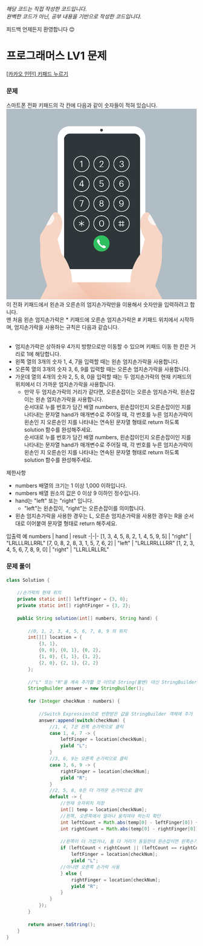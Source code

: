 *해당 코드는 직접 작성한 코드입니다.<br>
완벽한 코드가 아닌, 공부 내용을 기반으로 작성한 코드입니다.*

피드백 언제든지 환영합니다 😊
 
# 프로그래머스 LV1 문제<br>
[[카카오 인턴] 키패드 누르기](https://school.programmers.co.kr/learn/courses/30/lessons/67256)
<br>

### 문제
스마트폰 전화 키패드의 각 칸에 다음과 같이 숫자들이 적혀 있습니다.
![도움 이미지](../img/kakao_phone1.png)
이 전화 키패드에서 왼손과 오른손의 엄지손가락만을 이용해서 숫자만을 입력하려고 합니다.<br>
맨 처음 왼손 엄지손가락은 * 키패드에 오른손 엄지손가락은 # 키패드 위치에서 시작하며, 엄지손가락을 사용하는 규칙은 다음과 같습니다.<br>
<br>
* 엄지손가락은 상하좌우 4가지 방향으로만 이동할 수 있으며 키패드 이동 한 칸은 거리로 1에 해당합니다.<br>
* 왼쪽 열의 3개의 숫자 1, 4, 7을 입력할 때는 왼손 엄지손가락을 사용합니다.<br>
* 오른쪽 열의 3개의 숫자 3, 6, 9를 입력할 때는 오른손 엄지손가락을 사용합니다.<br>
* 가운데 열의 4개의 숫자 2, 5, 8, 0을 입력할 때는 두 엄지손가락의 현재 키패드의 위치에서 더 가까운 엄지손가락을 사용합니다.<br>
  * 만약 두 엄지손가락의 거리가 같다면, 오른손잡이는 오른손 엄지손가락, 왼손잡이는 왼손 엄지손가락을 사용합니다.<br>
순서대로 누를 번호가 담긴 배열 numbers, 왼손잡이인지 오른손잡이인 지를 나타내는 문자열 hand가 매개변수로 주어질 때, 각 번호를 누른 엄지손가락이 왼손인 지 오른손인 지를 나타내는 연속된 문자열 형태로 return 하도록 solution 함수를 완성해주세요.<br>
순서대로 누를 번호가 담긴 배열 numbers, 왼손잡이인지 오른손잡이인 지를 나타내는 문자열 hand가 매개변수로 주어질 때, 각 번호를 누른 엄지손가락이 왼손인 지 오른손인 지를 나타내는 연속된 문자열 형태로 return 하도록 solution 함수를 완성해주세요.<br>

제한사항
* numbers 배열의 크기는 1 이상 1,000 이하입니다.<br>
* numbers 배열 원소의 값은 0 이상 9 이하인 정수입니다.<br>
* hand는 "left" 또는 "right" 입니다.<br>
  * "left"는 왼손잡이, "right"는 오른손잡이를 의미합니다.<br>
* 왼손 엄지손가락을 사용한 경우는 L, 오른손 엄지손가락을 사용한 경우는 R을 순서대로 이어붙여 문자열 형태로 return 해주세요.<br>

입출력 예
numbers | hand | result
-|-|-
[1, 3, 4, 5, 8, 2, 1, 4, 5, 9, 5] | "right"	| "LRLLLRLLRRL"
[7, 0, 8, 2, 8, 3, 1, 5, 7, 6, 2] | "left" | "LRLLRRLLLRR"
[1, 2, 3, 4, 5, 6, 7, 8, 9, 0] | "right" | "LLRLLRLLRL"



### 문제 풀이

```java
class Solution {

    //손가락의 현재 위치
    private static int[] leftFinger = {3, 0};
    private static int[] rightFinger = {3, 2};
    
    public String solution(int[] numbers, String hand) {
        
        //0, 1, 2, 3, 4, 5, 6, 7, 8, 9 의 위치
        int[][] location = {
            {3, 1}, 
            {0, 0}, {0, 1}, {0, 2}, 
            {1, 0}, {1, 1}, {1, 2}, 
            {2, 0}, {2, 1}, {2, 2}
        };

        //"L" 또는 "R"을 계속 추가할 것 이므로 String(불변) 대신 StringBuilder 이용 
        StringBuilder answer = new StringBuilder();

        for (Integer checkNum : numbers) {

            //Switch Expression으로 반환받은 값을 StringBuilder 객체에 추가
            answer.append(switch(checkNum) {
                //1, 4, 7은 왼쪽 손가락으로 클릭
                case 1, 4, 7 -> { 
                    leftFinger = location[checkNum];
                    yield "L";
                }
                //3, 6, 9는 오른쪽 손가락으로 클릭
                case 3, 6, 9 -> {
                    rightFinger = location[checkNum];
                    yield "R";
                }
                //2, 5, 8, 0은 더 가까운 손가락으로 클릭
                default -> {
                    //현재 숫자위치 저장
                    int[] temp = location[checkNum];
                    //왼쪽, 오른쪽에서 얼마나 움직여야 하는지 확인
                    int leftCount = Math.abs(temp[0] - leftFinger[0]) + Math.abs(temp[1] - leftFinger[1]);
                    int rightCount = Math.abs(temp[0] - rightFinger[0]) + Math.abs(temp[1] - rightFinger[1]);

                    //왼쪽이 더 가깝거나, 둘 다 거리가 동일한데 왼손잡이면 왼쪽손가락 사용
                    if (leftCount < rightCount || (leftCount == rightCount && hand.equals("left"))) {
                        leftFinger = location[checkNum];
                        yield "L";
                    //아니면 오른쪽 손가락 사용
                    } else {
                        rightFinger = location[checkNum];
                        yield "R";
                    }
                }
            });
        }
        
        return answer.toString();
    }
}
```